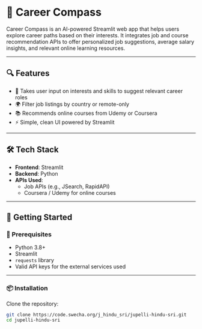 # 🧭 Career Compass

Career Compass is an AI-powered Streamlit web app that helps users explore career paths based on their interests. It integrates job and course recommendation APIs to offer personalized job suggestions, average salary insights, and relevant online learning resources.

---

## 🔍 Features

- 🧠 Takes user input on interests and skills to suggest relevant career roles  
- 🌍 Filter job listings by country or remote-only  
- 📚 Recommends online courses from Udemy or Coursera  
- ⚡ Simple, clean UI powered by Streamlit  

---

## 🛠️ Tech Stack

- **Frontend**: Streamlit  
- **Backend**: Python  
- **APIs Used**:
  - Job APIs (e.g., JSearch, RapidAPI)
  - Coursera / Udemy for online courses

---

## 🚀 Getting Started

### 🔧 Prerequisites

- Python 3.8+
- Streamlit
- `requests` library
- Valid API keys for the external services used

---

### 📦 Installation

Clone the repository:

```bash
git clone https://code.swecha.org/j_hindu_sri/jupelli-hindu-sri.git
cd jupelli-hindu-sri
